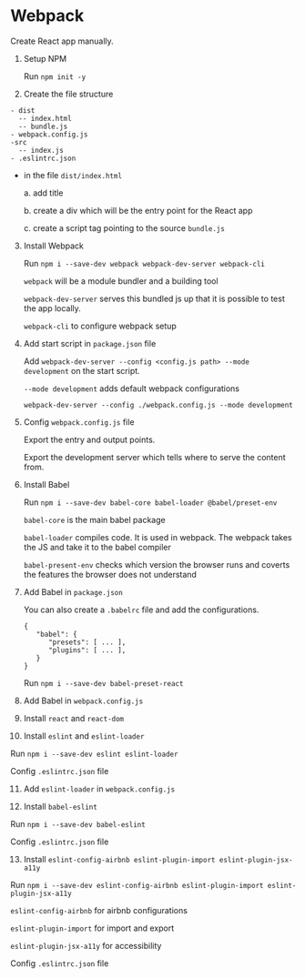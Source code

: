 # Webpack

Create React app manually.

1. Setup NPM

   Run `npm init -y`

2. Create the file structure

```
- dist
  -- index.html
  -- bundle.js
- webpack.config.js
-src
  -- index.js
- .eslintrc.json
```

- in the file `dist/index.html`

  a. add title

  b. create a div which will be the entry point for the React app

  c. create a script tag pointing to the source `bundle.js`

3. Install Webpack

   Run `npm i --save-dev webpack webpack-dev-server webpack-cli`

   `webpack` will be a module bundler and a building tool

   `webpack-dev-server` serves this bundled js up that it is possible to test the app locally.

   `webpack-cli` to configure webpack setup

4. Add start script in `package.json` file

   Add `webpack-dev-server --config <config.js path> --mode development` on the start script.

   `--mode development` adds default webpack configurations

   `webpack-dev-server --config ./webpack.config.js --mode development`

5. Config `webpack.config.js` file

   Export the entry and output points.

   Export the development server which tells where to serve the content from.

6. Install Babel

   Run `npm i --save-dev babel-core babel-loader @babel/preset-env`

   `babel-core` is the main babel package

   `babel-loader` compiles code. It is used in webpack. The webpack takes the JS and take it to the babel compiler

   `babel-present-env` checks which version the browser runs and coverts the features the browser does not understand

7. Add Babel in `package.json`

   You can also create a `.babelrc` file and add the configurations.

   ```
   {
      "babel": {
         "presets": [ ... ],
         "plugins": [ ... ],
      }
   }
   ```

   Run `npm i --save-dev babel-preset-react`

8. Add Babel in `webpack.config.js`

9. Install `react` and `react-dom`

10. Install `eslint` and `eslint-loader`

Run `npm i --save-dev eslint eslint-loader`

Config `.eslintrc.json` file

11. Add `eslint-loader` in `webpack.config.js`

12. Install `babel-eslint`

Run `npm i --save-dev babel-eslint`

Config `.eslintrc.json` file

13. Install `eslint-config-airbnb eslint-plugin-import eslint-plugin-jsx-a11y`

Run `npm i --save-dev eslint-config-airbnb eslint-plugin-import eslint-plugin-jsx-a11y`

`eslint-config-airbnb` for airbnb configurations

`eslint-plugin-import` for import and export

`eslint-plugin-jsx-a11y` for accessibility

Config `.eslintrc.json` file

```

```
